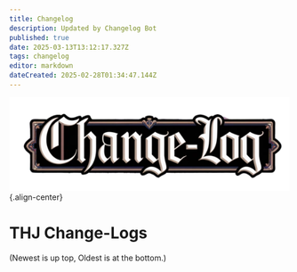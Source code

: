 ```yaml
---
title: Changelog
description: Updated by Changelog Bot
published: true
date: 2025-03-13T13:12:17.327Z
tags: changelog
editor: markdown
dateCreated: 2025-02-28T01:34:47.144Z
---
```


![change-logs.webp](/change-logs.webp){.align-center}
# THJ Change-Logs
(Newest is up top, Oldest is at the bottom.)